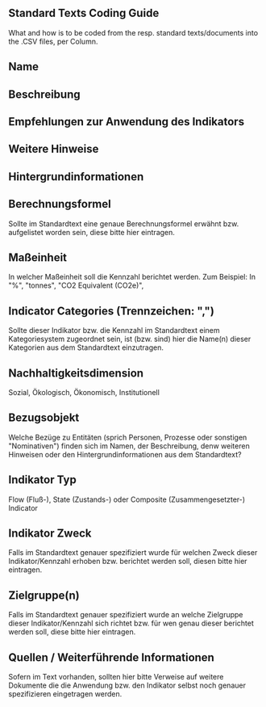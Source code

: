 
## Standard Texts Coding Guide

What and how is to be coded from the resp. standard texts/documents into the .CSV files, per Column.

## Name 

## Beschreibung

## Empfehlungen zur Anwendung des Indikators

## Weitere Hinweise

## Hintergrundinformationen

## Berechnungsformel

Sollte im Standardtext eine genaue Berechnungsformel erwähnt bzw. aufgelistet worden sein, diese bitte hier eintragen. 

## Maßeinheit

In welcher Maßeinheit soll die Kennzahl berichtet werden. Zum Beispiel: In "%", "tonnes", "CO2 Equivalent (CO2e)", 

## Indicator Categories (Trennzeichen: ",")

Sollte dieser Indikator bzw. die Kennzahl im Standardtext einem Kategoriesystem zugeordnet sein, ist (bzw. sind) hier die Name(n) dieser Kategorien aus dem Standardtext einzutragen. 

## Nachhaltigkeitsdimension

Sozial, Ökologisch, Ökonomisch, Institutionell

## Bezugsobjekt

Welche Bezüge zu Entitäten (sprich Personen, Prozesse oder sonstigen "Nominativen") finden sich im Namen, der Beschreibung, denw weiteren Hinweisen oder den Hintergrundinformationen aus dem Standardtext?

## Indikator Typ

Flow (Fluß-), State (Zustands-) oder Composite (Zusammengesetzter-) Indicator

## Indikator Zweck

Falls im Standardtext genauer spezifiziert wurde für welchen Zweck dieser Indikator/Kennzahl erhoben bzw. berichtet werden soll, diesen bitte hier eintragen.

## Zielgruppe(n)

Falls im Standardtext genauer spezifiziert wurde an welche Zielgruppe dieser Indikator/Kennzahl sich richtet bzw. für wen genau dieser berichtet werden soll, diese bitte hier eintragen.


## Quellen / Weiterführende Informationen

Sofern im Text vorhanden, sollten hier bitte Verweise auf weitere Dokumente die die Anwendung bzw. den Indikator selbst noch genauer spezifizieren eingetragen werden.